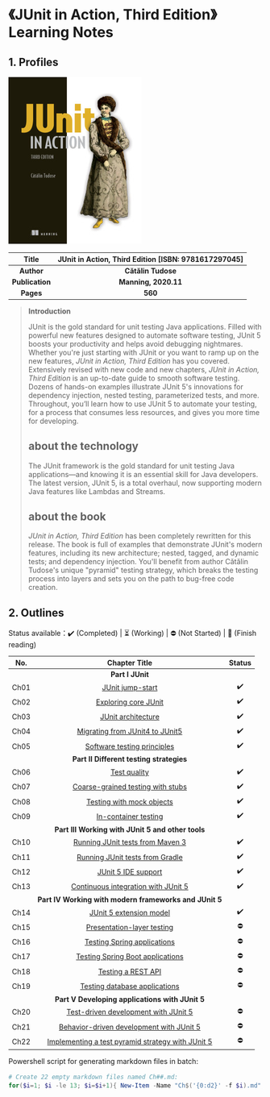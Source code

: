 # 《JUnit in Action, Third Edition》Learning Notes



## 1. Profiles

![Redis 4.x Cookbook](assets/cover.png)

|    **Title**    | **JUnit in Action, Third Edition** [ISBN: 9781617297045] |
| :-------------: | :------------------------------------------------------: |
|   **Author**    |                    **Cătălin Tudose**                    |
| **Publication** |                   **Manning, 2020.11**                   |
|    **Pages**    |                         **560**                          |

> **Introduction**
>
> JUnit is the gold standard for unit testing Java applications. Filled with powerful new features designed to automate software testing, JUnit 5 boosts your productivity and helps avoid debugging nightmares. Whether you're just starting with JUnit or you want to ramp up on the new features, *JUnit in Action, Third Edition* has you covered. Extensively revised with new code and new chapters, *JUnit in Action, Third Edition* is an up-to-date guide to smooth software testing. Dozens of hands-on examples illustrate JUnit 5's innovations for dependency injection, nested testing, parameterized tests, and more. Throughout, you’ll learn how to use JUnit 5 to automate your testing, for a process that consumes less resources, and gives you more time for developing.
>
> ## about the technology
>
> The JUnit framework is the gold standard for unit testing Java applications—and knowing it is an essential skill for Java developers. The latest version, JUnit 5, is a total overhaul, now supporting modern Java features like Lambdas and Streams.
>
> ## about the book
>
> *JUnit in Action, Third Edition* has been completely rewritten for this release. The book is full of examples that demonstrate JUnit's modern features, including its new architecture; nested, tagged, and dynamic tests; and dependency injection. You'll benefit from author Cătălin Tudose's unique "pyramid" testing strategy, which breaks the testing process into layers and sets you on the path to bug-free code creation.



## 2. Outlines

Status available：:heavy_check_mark: (Completed) | :hourglass_flowing_sand: (Working) | :no_entry: (Not Started) | :orange_book: (Finish reading)

| No.  |                        Chapter Title                         |       Status       |
| :--: | :----------------------------------------------------------: | :----------------: |
|      |                       **Part I JUnit**                       |                    |
| Ch01 | [JUnit jump-start](./notes/Ch01_JUnit_jumpstart.md "按住 Ctrl 单击查看笔记内容") | :heavy_check_mark: |
| Ch02 | [Exploring core JUnit](./notes/Ch02_exploring_core_JUnit.md "按住 Ctrl 单击查看笔记内容") | :heavy_check_mark: |
| Ch03 | [JUnit architecture](./notes/Ch03_JUnit_architecture.md "按住 Ctrl 单击查看笔记内容") | :heavy_check_mark: |
| Ch04 | [Migrating from JUnit4 to JUnit5](./notes/Ch04_Migrating_from_JUnit4_to_JUnit5.md "按住 Ctrl 单击查看笔记内容") | :heavy_check_mark: |
| Ch05 | [Software testing principles](./notes/Ch05_Software_testing_principles.md "按住 Ctrl 单击查看笔记内容") | :heavy_check_mark: |
|      |           **Part II Different testing strategies**           |                    |
| Ch06 |         [Test quality](./notes/Ch06_Test_quality.md)         | :heavy_check_mark: |
| Ch07 | [Coarse-grained testing with stubs](./notes/Ch07_Coarse_grained_testing_with_stubs.md) | :heavy_check_mark: |
| Ch08 | [Testing with mock objects](./notes/Ch08_Testing_with_mock_objects.md) | :heavy_check_mark: |
| Ch09 | [In-container testing](./notes/Ch09_In_container_testing.md) | :heavy_check_mark: |
|      |      **Part III Working with JUnit 5 and other tools**       |                    |
| Ch10 | [Running JUnit tests from Maven 3](./notes/Ch10_Running_JUnit_tests_from_Maven3.md) | :heavy_check_mark: |
| Ch11 | [Running JUnit tests from Gradle](./notes/Ch11_Running_JUnit_tests_from_Gradle.md) | :heavy_check_mark: |
| Ch12 |  [JUnit 5 IDE support](./notes/Ch12_JUnit5_IDE_support.md)   | :heavy_check_mark: |
| Ch13 | [Continuous integration with JUnit 5](./notes/Ch13_Continuous_integration_with_JUnit5.md) | :heavy_check_mark: |
|      |    **Part IV Working with modern frameworks and JUnit 5**    |                    |
| Ch14 | [JUnit 5 extension model](./notes/Ch14_JUnit5_extension_model.md) | :heavy_check_mark: |
| Ch15 | [Presentation-layer testing](./notes/Ch15_Presentation_layer_testing.md) |     :no_entry:     |
| Ch16 | [Testing Spring applications](./notes/Ch16_Testing_Spring_application.md) |     :no_entry:     |
| Ch17 | [Testing Spring Boot applications](./notes/Ch17_Testing_Spring_Boot_applications.md) |     :no_entry:     |
| Ch18 |   [Testing a REST API](./notes/Ch18_Testing_a_REST_API.md)   |     :no_entry:     |
| Ch19 | [Testing database applications](./notes/Ch19_Testing_database_applications.md) |     :no_entry:     |
|      |       **Part V Developing applications with JUnit 5**        |                    |
| Ch20 | [Test-driven development with JUnit 5](./notes/Ch20_TDD_with_JUnit5.md) |     :no_entry:     |
| Ch21 | [Behavior-driven development with JUnit 5](./notes/Ch21_BDD_with_JUnit5.md) |     :no_entry:     |
| Ch22 | [Implementing a test pyramid strategy with JUnit 5](./notes/Ch22_Implementing_a_test_pyramid_strategy_with_JUnit5.md) |     :no_entry:     |



Powershell script for generating markdown files in batch:

```powershell
# Create 22 empty markdown files named Ch##.md:
for($i=1; $i -le 13; $i=$i+1){ New-Item -Name "Ch$('{0:d2}' -f $i).md"; }
```

 
